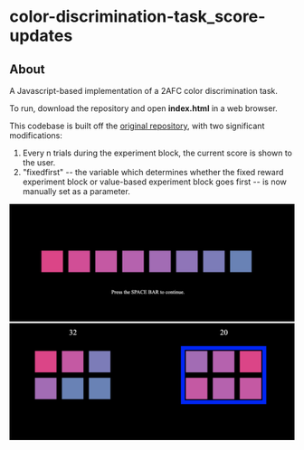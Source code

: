 # color-discrimination-task_score-updates

## About

A Javascript-based implementation of a 2AFC color discrimination task.

To run, download the repository and open **index.html** in a web browser.

This codebase is built off the [original repository](https://github.com/nikolasmcneal/color-discrimination-task), with two significant modifications:

1. Every n trials during the experiment block, the current score is shown to the user.
2. "fixedfirst" -- the variable which determines whether the fixed reward experiment block or value-based experiment block goes first -- is now manually set as a parameter.

![blocks-rainbow-newest](/img/misc/image4.png)
![blocks-rainbow-newest2](/img/misc/image5.png)
